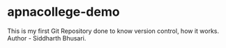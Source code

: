 # apnacollege-demo
This is my first Git Repository
done to know version control, how it works.
<br>
Author - Siddharth Bhusari.
